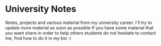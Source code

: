 # University Notes

Notes, projects and various material from my university career.
I'll try to update more material as soon as possible 
If you have some material that you want share in order to help others students do not hesitate to contact me, find how to do it in my bio :)
